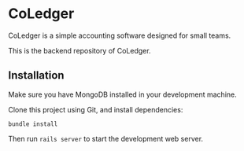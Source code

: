 CoLedger
=====================

CoLedger is a simple accounting software designed for small teams.

This is the backend repository of CoLedger.

## Installation

Make sure you have MongoDB installed in your development machine.

Clone this project using Git, and install dependencies:

```
bundle install
```

Then run `rails server` to start the development web server.

